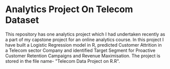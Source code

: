 # Analytics Project On Telecom Dataset
This repository has one analytics project which I had undertaken recently as a part of my capstone project for  an online analytics course. In this project I have built a Logistic Regression model in R, predicted Customer Attrition in a Telecom sector Company and identified Target Segment for Proactive Customer Retention Campaigns and Revenue Maximisation. The project is stored in the file name- "Telecom Data Project on R.R".

